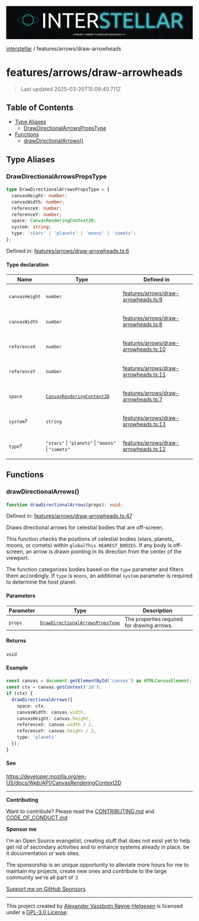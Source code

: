 <div><img alt="SPECCER logo" src="https://raw.githubusercontent.com/phun-ky/interstellar/main/public/interstellar-header.png" style="max-height:120px;"/></div>

[interstellar](../../README.md) / features/arrows/draw-arrowheads

# features/arrows/draw-arrowheads

> Last updated 2025-03-20T15:09:40.711Z

## Table of Contents

- [Type Aliases](#type-aliases)
  - [DrawDirectionalArrowsPropsType](#drawdirectionalarrowspropstype)
- [Functions](#functions)
  - [drawDirectionalArrows()](#drawdirectionalarrows)

## Type Aliases

### DrawDirectionalArrowsPropsType

```ts
type DrawDirectionalArrowsPropsType = {
  canvasHeight: number;
  canvasWidth: number;
  referenceX: number;
  referenceY: number;
  space: CanvasRenderingContext2D;
  system: string;
  type: 'stars' | 'planets' | 'moons' | 'comets';
};
```

Defined in:
[features/arrows/draw-arrowheads.ts:6](https://github.com/phun-ky/interstellar/blob/main/src/features/arrows/draw-arrowheads.ts#L6)

#### Type declaration

<table>
<thead>
<tr>
<th>Name</th>
<th>Type</th>
<th>Defined in</th>
</tr>
</thead>
<tbody>
<tr>
<td>

<a id="canvasheight"></a> `canvasHeight`

</td>
<td>

`number`

</td>
<td>

[features/arrows/draw-arrowheads.ts:9](https://github.com/phun-ky/interstellar/blob/main/src/features/arrows/draw-arrowheads.ts#L9)

</td>
</tr>
<tr>
<td>

<a id="canvaswidth"></a> `canvasWidth`

</td>
<td>

`number`

</td>
<td>

[features/arrows/draw-arrowheads.ts:8](https://github.com/phun-ky/interstellar/blob/main/src/features/arrows/draw-arrowheads.ts#L8)

</td>
</tr>
<tr>
<td>

<a id="referencex"></a> `referenceX`

</td>
<td>

`number`

</td>
<td>

[features/arrows/draw-arrowheads.ts:10](https://github.com/phun-ky/interstellar/blob/main/src/features/arrows/draw-arrowheads.ts#L10)

</td>
</tr>
<tr>
<td>

<a id="referencey"></a> `referenceY`

</td>
<td>

`number`

</td>
<td>

[features/arrows/draw-arrowheads.ts:11](https://github.com/phun-ky/interstellar/blob/main/src/features/arrows/draw-arrowheads.ts#L11)

</td>
</tr>
<tr>
<td>

<a id="space"></a> `space`

</td>
<td>

[`CanvasRenderingContext2D`](https://developer.mozilla.org/docs/Web/API/CanvasRenderingContext2D)

</td>
<td>

[features/arrows/draw-arrowheads.ts:7](https://github.com/phun-ky/interstellar/blob/main/src/features/arrows/draw-arrowheads.ts#L7)

</td>
</tr>
<tr>
<td>

<a id="system"></a> `system`?

</td>
<td>

`string`

</td>
<td>

[features/arrows/draw-arrowheads.ts:13](https://github.com/phun-ky/interstellar/blob/main/src/features/arrows/draw-arrowheads.ts#L13)

</td>
</tr>
<tr>
<td>

<a id="type"></a> `type`?

</td>
<td>

`"stars"` | `"planets"` | `"moons"` | `"comets"`

</td>
<td>

[features/arrows/draw-arrowheads.ts:12](https://github.com/phun-ky/interstellar/blob/main/src/features/arrows/draw-arrowheads.ts#L12)

</td>
</tr>
</tbody>
</table>

## Functions

### drawDirectionalArrows()

```ts
function drawDirectionalArrows(props): void;
```

Defined in:
[features/arrows/draw-arrowheads.ts:47](https://github.com/phun-ky/interstellar/blob/main/src/features/arrows/draw-arrowheads.ts#L47)

Draws directional arrows for celestial bodies that are off-screen.

This function checks the positions of celestial bodies (stars, planets, moons,
or comets) within `globalThis.NEAREST_BODIES`. If any body is off-screen, an
arrow is drawn pointing in its direction from the center of the viewport.

The function categorizes bodies based on the `type` parameter and filters them
accordingly. If `type` is `moons`, an additional `system` parameter is required
to determine the host planet.

#### Parameters

| Parameter | Type                                                                                  | Description                                 |
| --------- | ------------------------------------------------------------------------------------- | ------------------------------------------- |
| `props`   | [`DrawDirectionalArrowsPropsType`](draw-arrowheads.md#drawdirectionalarrowspropstype) | The properties required for drawing arrows. |

#### Returns

`void`

#### Example

```ts
const canvas = document.getElementById('canvas') as HTMLCanvasElement;
const ctx = canvas.getContext('2d');
if (ctx) {
  drawDirectionalArrows({
    space: ctx,
    canvasWidth: canvas.width,
    canvasHeight: canvas.height,
    referenceX: canvas.width / 2,
    referenceY: canvas.height / 2,
    type: 'planets'
  });
}
```

#### See

<https://developer.mozilla.org/en-US/docs/Web/API/CanvasRenderingContext2D>

---

**Contributing**

Want to contribute? Please read the
[CONTRIBUTING.md](https://github.com/phun-ky/interstellar/blob/main/CONTRIBUTING.md)
and
[CODE_OF_CONDUCT.md](https://github.com/phun-ky/interstellar/blob/main/CODE_OF_CONDUCT.md)

**Sponsor me**

I'm an Open Source evangelist, creating stuff that does not exist yet to help
get rid of secondary activities and to enhance systems already in place, be it
documentation or web sites.

The sponsorship is an unique opportunity to alleviate more hours for me to
maintain my projects, create new ones and contribute to the large community
we're all part of :)

[Support me on GitHub Sponsors](https://github.com/sponsors/phun-ky).

---

This project created by [Alexander Vassbotn Røyne-Helgesen](http://phun-ky.net)
is licensed under a
[GPL-3.0 License](https://choosealicense.com/licenses/gpl-3.0/).
